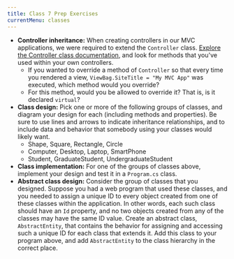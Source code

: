 ```yaml
---
title: Class 7 Prep Exercises
currentMenu: classes
---
```


- **Controller inheritance:** When creating controllers in our MVC applications, we were required to extend the `Controller` class. [Explore the Controller class documentation](https://docs.microsoft.com/en-us/aspnet/core/api/microsoft.aspnetcore.mvc.controller), and look for methods that you've used within your own controllers.
    - If you wanted to override a method of `Controller` so that every time you rendered a view, `ViewBag.SiteTitle = "My MVC App"` was executed, which method would you override?
    - For this method, would you be allowed to override it? That is, is it declared `virtual`?
- **Class design:** Pick one or more of the following groups of classes, and diagram your design for each (including methods and properties). Be sure to use lines and arrows to indicate inheritance relationships, and to include data and behavior that somebody using your classes would likely want.
    - Shape, Square, Rectangle, Circle
    - Computer, Desktop, Laptop, SmartPhone
    - Student, GraduateStudent, UndergraduateStudent
- **Class implementation:** For one of the groups of classes above, implement your design and test it in a `Program.cs` class.
- **Abstract class design:** Consider the group of classes that you designed. Suppose you had a web program that used these classes, and you needed to assign a unique ID to every object created from one of these classes within the application. In other words, each such class should have an `Id` property, and no two objects created from any of the classes may have the same ID value. Create an abstract class, `AbstractEntity`, that contains the behavior for assigning and accessing such a unique ID for each class that extends it. Add this class to your program above, and add `AbstractEntity` to the class hierarchy in the correct place.
